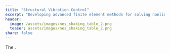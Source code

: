 ```yaml
---
title: "Structural Vibration Control"
excerpt: "Developing advanced finite element methods for solving nonlinear model equations in civil engineering applications."
header:
  image: /assets/images/nes_shaking_table_2.png
  teaser: assets/images/nes_shaking_table_2.png
share: false
---
```


The .


